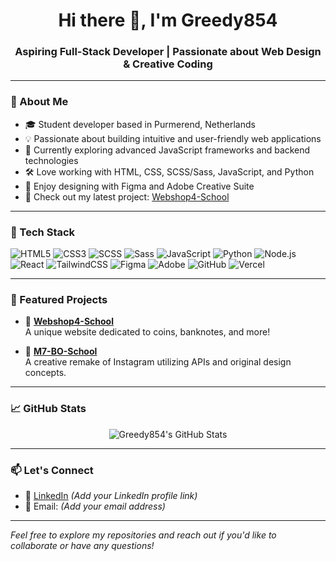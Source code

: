 <h1 align="center">Hi there 👋, I'm Greedy854</h1>
<h3 align="center">Aspiring Full-Stack Developer | Passionate about Web Design & Creative Coding</h3>

---

### 🚀 About Me

- 🎓 Student developer based in Purmerend, Netherlands
- 💡 Passionate about building intuitive and user-friendly web applications
- 🌱 Currently exploring advanced JavaScript frameworks and backend technologies
- 🛠️ Love working with HTML, CSS, SCSS/Sass, JavaScript, and Python
- 🎨 Enjoy designing with Figma and Adobe Creative Suite
- 🔗 Check out my latest project: [Webshop4-School](greedsss.com)

---

### 🧰 Tech Stack

![HTML5](https://img.shields.io/badge/html5-%23E34F26.svg?style=for-the-badge&logo=html5&logoColor=white)
![CSS3](https://img.shields.io/badge/css3-%231572B6.svg?style=for-the-badge&logo=css3&logoColor=white)
![SCSS](https://img.shields.io/badge/scss-%23CD6799.svg?style=for-the-badge&logo=sass&logoColor=white)
![Sass](https://img.shields.io/badge/sass-%23CC6699.svg?style=for-the-badge&logo=sass&logoColor=white)
![JavaScript](https://img.shields.io/badge/javascript-%23323330.svg?style=for-the-badge&logo=javascript&logoColor=%23F7DF1E)
![Python](https://img.shields.io/badge/python-3670A0?style=for-the-badge&logo=python&logoColor=ffdd54)
![Node.js](https://img.shields.io/badge/node.js-6DA55F?style=for-the-badge&logo=node.js&logoColor=white)
![React](https://img.shields.io/badge/react-%2320232a.svg?style=for-the-badge&logo=react&logoColor=%2361DAFB)
![TailwindCSS](https://img.shields.io/badge/tailwindcss-%2338B2AC.svg?style=for-the-badge&logo=tailwind-css&logoColor=white)
![Figma](https://img.shields.io/badge/figma-%23F24E1E.svg?style=for-the-badge&logo=figma&logoColor=white)
![Adobe](https://img.shields.io/badge/adobe-%23FF0000.svg?style=for-the-badge&logo=adobe&logoColor=white)
![GitHub](https://img.shields.io/badge/github-%23121011.svg?style=for-the-badge&logo=github&logoColor=white)
![Vercel](https://img.shields.io/badge/vercel-%23000000.svg?style=for-the-badge&logo=vercel&logoColor=white)

---

### 📌 Featured Projects

- 🛒 **[Webshop4-School](https://github.com/greedy854/webshop4-school)**  
  A unique website dedicated to coins, banknotes, and more!

- 📸 **[M7-BO-School](https://github.com/greedy854/M7-BO-school)**  
  A creative remake of Instagram utilizing APIs and original design concepts.

---

### 📈 GitHub Stats

<p align="center">
  <img src="https://github-readme-stats.vercel.app/api?username=greedy854&show_icons=true&theme=radical" alt="Greedy854's GitHub Stats" />
</p>

---

### 📫 Let's Connect

- 💼 [LinkedIn](#) *(Add your LinkedIn profile link)*
- 📧 Email: *(Add your email address)*

---

*Feel free to explore my repositories and reach out if you'd like to collaborate or have any questions!*

